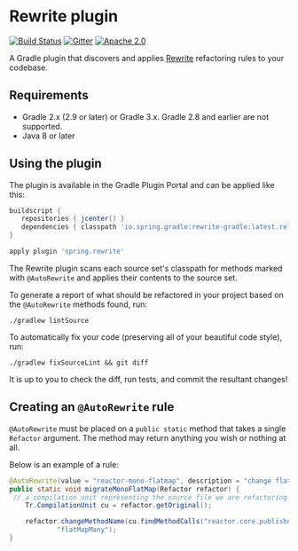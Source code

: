 # Rewrite plugin

[![Build Status](https://travis-ci.org/spring-gradle-plugins/rewrite-gradle.svg?branch=master)](https://travis-ci.org/spring-gradle-plugins/rewrite-gradle)
[![Gitter](https://badges.gitter.im/Join%20Chat.svg)](https://gitter.im/spring-gradle-plugins/rewrite-gradle?utm_source=badge&utm_medium=badge&utm_campaign=pr-badge)
[![Apache 2.0](https://img.shields.io/github/license/spring-gradle-plugins/rewrite-gradle.svg)](http://www.apache.org/licenses/LICENSE-2.0)

A Gradle plugin that discovers and applies [Rewrite](https://github.com/Netflix-Skunkworks/rewrite)
refactoring rules to your codebase.

## Requirements

 - Gradle 2.x (2.9 or later) or Gradle 3.x. Gradle 2.8 and earlier are not supported.
 - Java 8 or later

## Using the plugin

The plugin is available in the Gradle Plugin Portal and can be applied like this:

```groovy
buildscript {
   repositories { jcenter() }
   dependencies { classpath 'io.spring.gradle:rewrite-gradle:latest.release' }
}

apply plugin 'spring.rewrite'
```

The Rewrite plugin scans each source set's classpath for methods marked with `@AutoRewrite` and applies their contents to the source set.

To generate a report of what should be refactored in your project based on the `@AutoRewrite` methods found, run:

`./gradlew lintSource`

To automatically fix your code (preserving all of your beautiful code style), run:

`./gradlew fixSourceLint && git diff`

It is up to you to check the diff, run tests, and commit the resultant changes!

## Creating an `@AutoRewrite` rule

`@AutoRewrite` must be placed on a `public static` method that takes a single `Refactor` argument. The method may return anything you wish or nothing at all.

Below is an example of a rule:

```java
@AutoRewrite(value = "reactor-mono-flatmap", description = "change flatMap to flatMapMany")
public static void migrateMonoFlatMap(Refactor refactor) {
 // a compilation unit representing the source file we are refactoring
	Tr.CompilationUnit cu = refactor.getOriginal();

	refactor.changeMethodName(cu.findMethodCalls("reactor.core.publisher.Mono flatMap(..)"),
			"flatMapMany");
}
```
